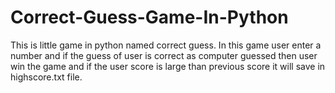 # Correct-Guess-Game-In-Python
This is little game in python named correct guess. In this game user enter a number and if the guess of user is correct as computer guessed then user win the game and if the user score is large than previous score it will save in highscore.txt file.
